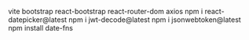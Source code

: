 vite
bootstrap
react-bootstrap
react-router-dom
axios
npm i react-datepicker@latest
npm i jwt-decode@latest
npm i jsonwebtoken@latest
npm install date-fns
